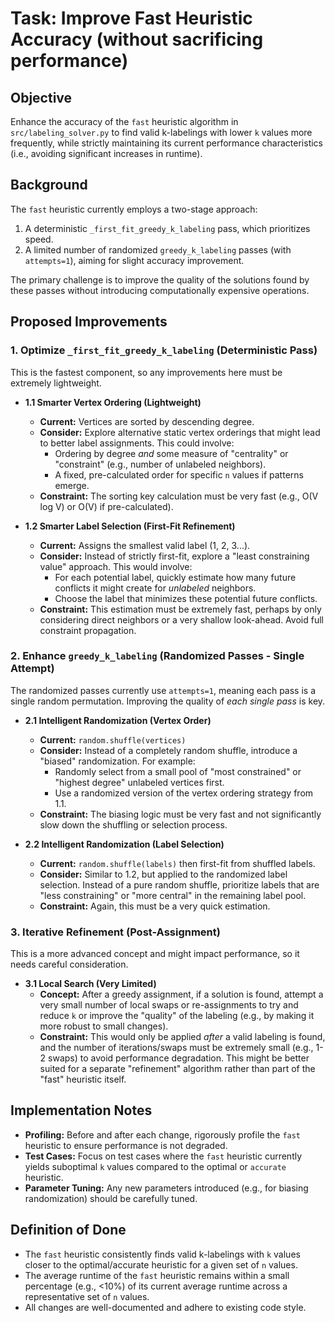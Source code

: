 # Task: Improve Fast Heuristic Accuracy (without sacrificing performance)

## Objective
Enhance the accuracy of the `fast` heuristic algorithm in `src/labeling_solver.py` to find valid k-labelings with lower `k` values more frequently, while strictly maintaining its current performance characteristics (i.e., avoiding significant increases in runtime).

## Background
The `fast` heuristic currently employs a two-stage approach:
1.  A deterministic `_first_fit_greedy_k_labeling` pass, which prioritizes speed.
2.  A limited number of randomized `greedy_k_labeling` passes (with `attempts=1`), aiming for slight accuracy improvement.

The primary challenge is to improve the quality of the solutions found by these passes without introducing computationally expensive operations.

## Proposed Improvements

### 1. Optimize `_first_fit_greedy_k_labeling` (Deterministic Pass)

This is the fastest component, so any improvements here must be extremely lightweight.

*   **1.1 Smarter Vertex Ordering (Lightweight)**
    *   **Current:** Vertices are sorted by descending degree.
    *   **Consider:** Explore alternative static vertex orderings that might lead to better label assignments. This could involve:
        *   Ordering by degree *and* some measure of "centrality" or "constraint" (e.g., number of unlabeled neighbors).
        *   A fixed, pre-calculated order for specific `n` values if patterns emerge.
    *   **Constraint:** The sorting key calculation must be very fast (e.g., O(V log V) or O(V) if pre-calculated).

*   **1.2 Smarter Label Selection (First-Fit Refinement)**
    *   **Current:** Assigns the smallest valid label (1, 2, 3...).
    *   **Consider:** Instead of strictly first-fit, explore a "least constraining value" approach. This would involve:
        *   For each potential label, quickly estimate how many future conflicts it might create for *unlabeled* neighbors.
        *   Choose the label that minimizes these potential future conflicts.
    *   **Constraint:** This estimation must be extremely fast, perhaps by only considering direct neighbors or a very shallow look-ahead. Avoid full constraint propagation.

### 2. Enhance `greedy_k_labeling` (Randomized Passes - Single Attempt)

The randomized passes currently use `attempts=1`, meaning each pass is a single random permutation. Improving the quality of *each single pass* is key.

*   **2.1 Intelligent Randomization (Vertex Order)**
    *   **Current:** `random.shuffle(vertices)`
    *   **Consider:** Instead of a completely random shuffle, introduce a "biased" randomization. For example:
        *   Randomly select from a small pool of "most constrained" or "highest degree" unlabeled vertices first.
        *   Use a randomized version of the vertex ordering strategy from 1.1.
    *   **Constraint:** The biasing logic must be very fast and not significantly slow down the shuffling or selection process.

*   **2.2 Intelligent Randomization (Label Selection)**
    *   **Current:** `random.shuffle(labels)` then first-fit from shuffled labels.
    *   **Consider:** Similar to 1.2, but applied to the randomized label selection. Instead of a pure random shuffle, prioritize labels that are "less constraining" or "more central" in the remaining label pool.
    *   **Constraint:** Again, this must be a very quick estimation.

### 3. Iterative Refinement (Post-Assignment)

This is a more advanced concept and might impact performance, so it needs careful consideration.

*   **3.1 Local Search (Very Limited)**
    *   **Concept:** After a greedy assignment, if a solution is found, attempt a very small number of local swaps or re-assignments to try and reduce `k` or improve the "quality" of the labeling (e.g., by making it more robust to small changes).
    *   **Constraint:** This would only be applied *after* a valid labeling is found, and the number of iterations/swaps must be extremely small (e.g., 1-2 swaps) to avoid performance degradation. This might be better suited for a separate "refinement" algorithm rather than part of the "fast" heuristic itself.

## Implementation Notes
*   **Profiling:** Before and after each change, rigorously profile the `fast` heuristic to ensure performance is not degraded.
*   **Test Cases:** Focus on test cases where the `fast` heuristic currently yields suboptimal `k` values compared to the optimal or `accurate` heuristic.
*   **Parameter Tuning:** Any new parameters introduced (e.g., for biasing randomization) should be carefully tuned.

## Definition of Done
*   The `fast` heuristic consistently finds valid k-labelings with `k` values closer to the optimal/accurate heuristic for a given set of `n` values.
*   The average runtime of the `fast` heuristic remains within a small percentage (e.g., <10%) of its current average runtime across a representative set of `n` values.
*   All changes are well-documented and adhere to existing code style.
